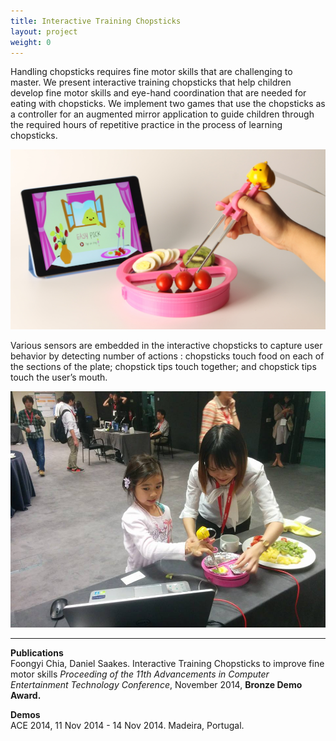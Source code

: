 ```yaml
---
title: Interactive Training Chopsticks
layout: project
weight: 0
---
```

Handling chopsticks requires fine motor skills that are challenging to master.  We present interactive training chopsticks that help children develop fine motor skills and eye-hand coordination that are needed for eating with chopsticks. We implement two games that use the chopsticks as a controller for an augmented mirror application to guide children through the required hours of repetitive practice in the process of learning chopsticks.

![](<img/chopsticks_small.jpg>)

Various sensors are embedded in the interactive chopsticks to capture user behavior by detecting  number of actions : chopsticks touch food on each of the sections of the plate;  chopstick tips touch together; and chopstick tips touch the user’s mouth.

![](<img/chopsticks_in_action.jpg>)

<hr>

**Publications**   
Foongyi Chia, Daniel Saakes. Interactive Training Chopsticks to improve fine motor skills <i>Proceeding of the 11th Advancements in Computer Entertainment Technology Conference</i>, November 2014, <b>Bronze Demo Award.</b>

**Demos**   
ACE 2014, 11 Nov 2014 - 14 Nov 2014. Madeira, Portugal.

